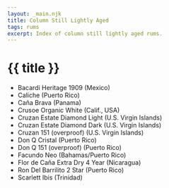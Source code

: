 ```yaml
---
layout: _main.njk
title: Column Still Lightly Aged
tags: rums
excerpt: Index of column still lightly aged rums.
---
```

<!-- markdownlint-disable MD025 -->
# {{ title }}
<!-- markdownlint-enable MD025 -->

<div class="index col-2">

* Bacardi Heritage 1909 (Mexico)
* Caliche (Puerto Rico)
* Caña Brava (Panama)
* Crusoe Organic White (Calif., USA)
* Cruzan Estate Diamond Light (U.S. Virgin Islands)
* Cruzan Estate Diamond Dark (U.S. Virgin Islands)
* Cruzan 151 (overproof) (U.S. Virgin Islands)
* Don Q Cristal (Puerto Rico)
* Don Q 151 (overproof) (Puerto Rico)
* Facundo Neo (Bahamas/Puerto Rico)
* Flor de Caña Extra Dry 4 Year (Nicaragua)
* Ron Del Barrilito 2 Star (Puerto Rico)
* Scarlett Ibis (Trinidad)

</div>
